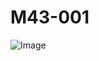 # M43-001
![Image](https://github.com/user-attachments/assets/b611735e-a27f-4ce4-889a-866e6e6a49f9)
